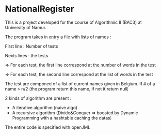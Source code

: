 # NationalRegister
This is a project developed for the course of Algorithmic II (BAC3) at University of Namur.


The program takes in entry a file with lists of names :

First line : Number of tests

Nexts lines : the tests

=> For each test, the first line correspond at the number of words in the test

=> For each test, the second line correspond at the list of words in the test


The test are componed of a list of current names given in Belgium.
If # of a name > n/2 (the program return this name, if not it return null)


2 kinds of algorithm are present :
- A iterative algorithm (naive algo)
- A recursive algorithm (Divide&Conquer => boosted by Dynamic Programming with a hashtable caching the datas)


The entire code is specified with openJML
